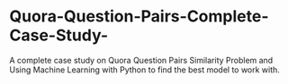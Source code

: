 # Quora-Question-Pairs-Complete-Case-Study-
A complete case study on Quora Question Pairs Similarity Problem and Using Machine Learning with Python to find the best model to work with.
